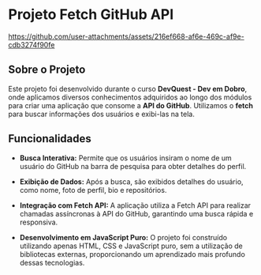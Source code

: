 # Projeto Fetch GitHub API


https://github.com/user-attachments/assets/216ef668-af6e-469c-af9e-cdb3274f90fe



## Sobre o Projeto

Este projeto foi desenvolvido durante o curso **DevQuest - Dev em Dobro**, onde aplicamos diversos conhecimentos adquiridos ao longo dos módulos para criar uma aplicação que consome a **API do GitHub**. Utilizamos o **fetch** para buscar informações dos usuários e exibi-las na tela.

## Funcionalidades

- **Busca Interativa:** Permite que os usuários insiram o nome de um usuário do GitHub na barra de pesquisa para obter detalhes do perfil.
  
- **Exibição de Dados:** Após a busca, são exibidos detalhes do usuário, como nome, foto de perfil, bio e repositórios.

- **Integração com Fetch API:** A aplicação utiliza a Fetch API para realizar chamadas assíncronas à API do GitHub, garantindo uma busca rápida e responsiva.

- **Desenvolvimento em JavaScript Puro:** O projeto foi construído utilizando apenas HTML, CSS e JavaScript puro, sem a utilização de bibliotecas externas, proporcionando um aprendizado mais profundo dessas tecnologias.

